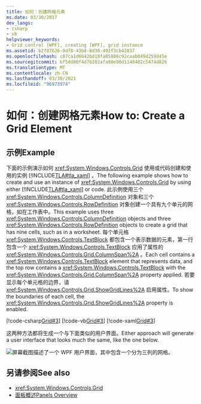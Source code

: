 ```yaml
---
title: 如何：创建网格元素
ms.date: 03/30/2017
dev_langs:
- csharp
- vb
helpviewer_keywords:
- Grid control [WPF], creating [WPF], grid instance
ms.assetid: b2f07626-9df8-43b8-8d36-492f3cb42837
ms.openlocfilehash: c87ca1d6642bd18fa85806c92caab049d259d45e
ms.sourcegitcommit: bf5dd80f4d7b202afa90e90d1148402c5474d826
ms.translationtype: MT
ms.contentlocale: zh-CN
ms.lasthandoff: 03/30/2021
ms.locfileid: "96973974"
---
```

# <a name="how-to-create-a-grid-element"></a><span data-ttu-id="585a7-102">如何：创建网格元素</span><span class="sxs-lookup"><span data-stu-id="585a7-102">How to: Create a Grid Element</span></span>
## <a name="example"></a><span data-ttu-id="585a7-103">示例</span><span class="sxs-lookup"><span data-stu-id="585a7-103">Example</span></span>  
 <span data-ttu-id="585a7-104">下面的示例演示如何 <xref:System.Windows.Controls.Grid> 使用或代码创建和使用的实例 [!INCLUDE[TLA#tla_xaml](../../../includes/tlasharptla-xaml-md.md)] 。</span><span class="sxs-lookup"><span data-stu-id="585a7-104">The following example shows how to create and use an instance of <xref:System.Windows.Controls.Grid> by using either [!INCLUDE[TLA#tla_xaml](../../../includes/tlasharptla-xaml-md.md)] or code.</span></span> <span data-ttu-id="585a7-105">此示例使用三个 <xref:System.Windows.Controls.ColumnDefinition> 对象和三个 <xref:System.Windows.Controls.RowDefinition> 对象创建一个具有九个单元的网格，如在工作表中。</span><span class="sxs-lookup"><span data-stu-id="585a7-105">This example uses three <xref:System.Windows.Controls.ColumnDefinition> objects and three <xref:System.Windows.Controls.RowDefinition> objects to create a grid that has nine cells, such as in a worksheet.</span></span> <span data-ttu-id="585a7-106">每个单元格 <xref:System.Windows.Controls.TextBlock> 都包含一个表示数据的元素，第一行包含一个 <xref:System.Windows.Controls.TextBlock> 应用了属性的 <xref:System.Windows.Controls.Grid.ColumnSpan%2A> 。</span><span class="sxs-lookup"><span data-stu-id="585a7-106">Each cell contains a <xref:System.Windows.Controls.TextBlock> element that represents data, and the top row contains a <xref:System.Windows.Controls.TextBlock> with the <xref:System.Windows.Controls.Grid.ColumnSpan%2A> property applied.</span></span> <span data-ttu-id="585a7-107">若要显示每个单元格的边界，请 <xref:System.Windows.Controls.Grid.ShowGridLines%2A> 启用属性。</span><span class="sxs-lookup"><span data-stu-id="585a7-107">To show the boundaries of each cell, the <xref:System.Windows.Controls.Grid.ShowGridLines%2A> property is enabled.</span></span>  
  
 [!code-csharp[Grid#3](~/samples/snippets/csharp/VS_Snippets_Wpf/Grid/CSharp/Grid_Code.cs#3)]
 [!code-vb[Grid#3](~/samples/snippets/visualbasic/VS_Snippets_Wpf/Grid/VisualBasic/grid_vb.vb#3)]
 [!code-xaml[Grid#3](~/samples/snippets/xaml/VS_Snippets_Wpf/Grid/XAML/default.xaml#3)]  
  
  <span data-ttu-id="585a7-108">这两种方法都将生成一个与下面类似的用户界面。</span><span class="sxs-lookup"><span data-stu-id="585a7-108">Either approach will generate a user interface that looks much the same, like the one below.</span></span>

  ![屏幕截图描述了一个 WPF 用户界面，其中包含一个分为三列的网格。](././media/how-to-create-a-grid-element/how-to-create-a-grid-element.png)
## <a name="see-also"></a><span data-ttu-id="585a7-112">另请参阅</span><span class="sxs-lookup"><span data-stu-id="585a7-112">See also</span></span>

- <xref:System.Windows.Controls.Grid>
- [<span data-ttu-id="585a7-113">面板概述</span><span class="sxs-lookup"><span data-stu-id="585a7-113">Panels Overview</span></span>](panels-overview.md)
